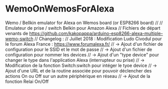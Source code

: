 # WemoOnWemosForAlexa
Wemo / Bellkin emulator for Alexa on Wemos board (or ESP8266 board)
//
// Emulateur de prise / switch Belkin pour Amazon Alexa
// Fichiers de départ venants de https://github.com/kakopappa/arduino-esp8266-alexa-multiple-wemo-switch
// Changelog :
// Juillet 2018 : Modification Ludo Civodul pour le forum Alexa France : https://www.forumalexa.fr/
// -> Ajout d'un fichier de configuration pour le SSID et le mot de passe
// -> Ajout d'un fichier de configuration pour nommer les devices
// -> Ajout d'un "type device" pour changer le type dans l'application Alexa (interrupteur ou prise)
// -> Modification de la fonction Switch:switch pour intéger le tyoe device
// -> Ajout d'une URL et de la routine associée pour pouvoir déclencher des actions On ou Off sur un autre périphérique en réseau
// -> Ajout de la fonction Relai On/Off

